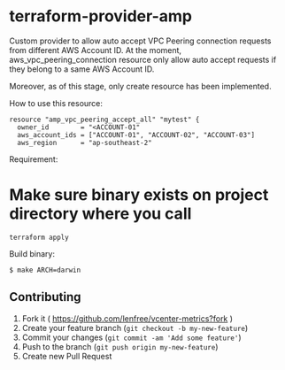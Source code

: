 terraform-provider-amp
======================

Custom provider to allow auto accept VPC Peering connection 
requests from different AWS Account ID. At the moment,
aws_vpc_peering_connection resource only allow auto accept
requests if they belong to a same AWS Account ID.

Moreover, as of this stage, only create resource has been
implemented.

How to use this resource:

```
resource "amp_vpc_peering_accept_all" "mytest" {
  owner_id        = "<ACCOUNT-01"
  aws_account_ids = ["ACCOUNT-01", "ACCOUNT-02", "ACCOUNT-03"]
  aws_region      = "ap-southeast-2"
```

Requirement:

# Make sure binary exists on project directory where you call
`terraform apply`

Build binary:

```
$ make ARCH=darwin
```


## Contributing

1. Fork it ( https://github.com/lenfree/vcenter-metrics?fork )
2. Create your feature branch (`git checkout -b my-new-feature`)
3. Commit your changes (`git commit -am 'Add some feature'`)
4. Push to the branch (`git push origin my-new-feature`)
5. Create new Pull Request
